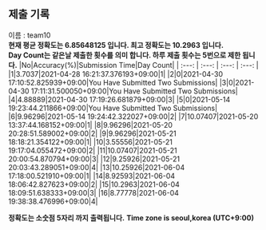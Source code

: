 


  
## 제출 기록  
이름 : team10  
**현재 평균 정확도는 6.85648125 입니다. 최고 정확도는 10.2963 입니다.**  
**Day Count는 같은날 제출한 횟수를 의미 합니다. 하루 제출 횟수는 5번으로 제한 됩니다.**
|No|Accuracy(%)|Submission Time|Day Count|
| :---: | :---: | :---: | :---: |
|1|3.7037|2021-04-28 16:21:37.376193+09:00|1|
|2|0|2021-04-30 17:10:52.825939+09:00|You Have Submitted Two Submissions|
|3|0|2021-04-30 17:11:31.500050+09:00|You Have Submitted Two Submissions|
|4|4.88889|2021-04-30 17:19:26.681879+09:00|3|
|5|0|2021-05-14 19:23:44.211866+09:00|You Have Submitted Two Submissions|
|6|9.96296|2021-05-14 19:24:42.322027+09:00|2|
|7|10.07407|2021-05-20 13:37:44.168152+09:00|1|
|8|9.96296|2021-05-20 20:28:51.589002+09:00|2|
|9|9.96296|2021-05-21 18:18:21.354122+09:00|1|
|10|3.55556|2021-05-21 19:17:04.055472+09:00|2|
|11|10.07407|2021-05-21 20:00:54.870794+09:00|3|
|12|9.25926|2021-05-21 20:03:43.289051+09:00|4|
|13|10.25926|2021-06-04 17:18:00.521910+09:00|1|
|14|8.92593|2021-06-04 18:06:42.827623+09:00|2|
|15|10.2963|2021-06-04 18:09:51.638333+09:00|3|
|16|8.77778|2021-06-04 19:38:38.476996+09:00|4|


**정확도는 소숫점 5자리 까지 출력됩니다.**
**Time zone is seoul,korea (UTC+9:00)**
